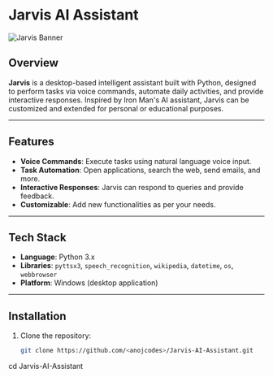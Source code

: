 # Jarvis AI Assistant

![Jarvis Banner](https://via.placeholder.com/800x200?text=Jarvis+AI+Assistant)

## Overview
**Jarvis** is a desktop-based intelligent assistant built with Python, designed to perform tasks via voice commands, automate daily activities, and provide interactive responses. Inspired by Iron Man's AI assistant, Jarvis can be customized and extended for personal or educational purposes.

---

## Features
- **Voice Commands**: Execute tasks using natural language voice input.
- **Task Automation**: Open applications, search the web, send emails, and more.
- **Interactive Responses**: Jarvis can respond to queries and provide feedback.
- **Customizable**: Add new functionalities as per your needs.

---

## Tech Stack
- **Language**: Python 3.x  
- **Libraries**: `pyttsx3`, `speech_recognition`, `wikipedia`, `datetime`, `os`, `webbrowser`  
- **Platform**: Windows (desktop application)

---

## Installation
1. Clone the repository:
   ```bash
   git clone https://github.com/<anojcodes>/Jarvis-AI-Assistant.git
cd Jarvis-AI-Assistant
